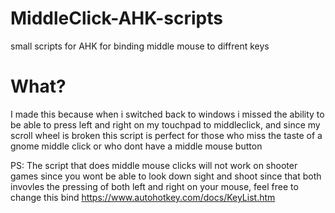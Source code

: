 # MiddleClick-AHK-scripts
small scripts for AHK for binding middle mouse to diffrent keys


# What? 

I made this because when i switched back to windows i missed the ability to be able to press left and right on my touchpad to middleclick, and since my scroll wheel is broken this script is perfect for those who miss the taste of a gnome middle click or who dont have a middle mouse button 


PS: The script that does middle mouse clicks will not work on shooter games since you wont be able to look down sight and shoot since that both invovles the pressing of both left and right on your mouse, feel free to change this bind https://www.autohotkey.com/docs/KeyList.htm
